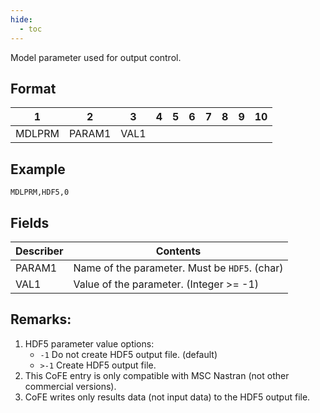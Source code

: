 ```yaml
---
hide:
  - toc
---
```

Model parameter used for output control. 

## Format

| 1        | 2        | 3        | 4        | 5        | 6        | 7        | 8        | 9        | 10       | 
| -------- | -------- | -------- | -------- | -------- | -------- | -------- | -------- | -------- | -------- | 
| MDLPRM   | PARAM1   | VAL1     |          |          |          |          |          |          |          | 

## Example
`MDLPRM,HDF5,0`

## Fields

| Describer    | Contents                                       |
| ------------ | ---------------------------------------------- |
| PARAM1       | Name of the parameter. Must be `HDF5`. (char)  |
| VAL1         | Value of the parameter. (Integer >= -1)              |

## Remarks:
1.  HDF5 parameter value options: 
    - `-1` Do not create HDF5 output file. (default)
    - `>-1` Create HDF5 output file.
2.  This CoFE entry is only compatible with MSC Nastran (not other commercial versions).
3.  CoFE writes only results data (not input data) to the HDF5 output file. 